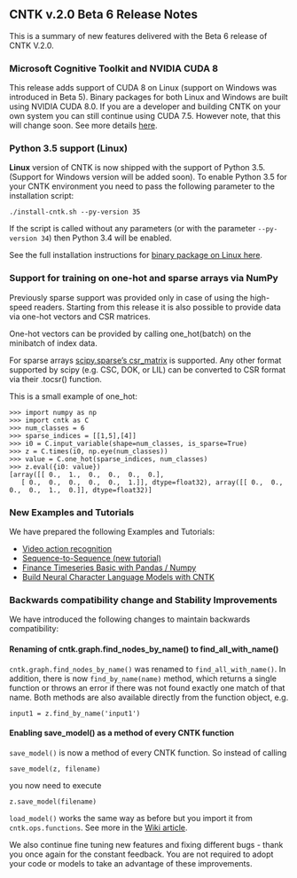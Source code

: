 ## CNTK v.2.0 Beta 6 Release Notes

This is a summary of new features delivered with the Beta 6 release of CNTK V.2.0.

### Microsoft Cognitive Toolkit and NVIDIA CUDA 8

This release adds support of CUDA 8 on Linux (support on Windows was introduced in Beta 5). Binary packages for both Linux and Windows are built using NVIDIA CUDA 8.0. If you are a developer and building CNTK on your own system you can still continue using CUDA 7.5. However note, that this will change soon. See more details [here](https://github.com/Microsoft/CNTK/wiki/CNTK-move-to-Cuda8).

### Python 3.5 support (Linux)

**Linux** version of CNTK is now shipped with the support of Python 3.5. (Support for Windows version will be added soon). To enable Python 3.5 for your CNTK environment you need to pass the following parameter to the installation script:
```
./install-cntk.sh --py-version 35
```
If the script is called without any parameters (or with the parameter ```--py-version 34```) then Python 3.4 will be enabled.

See the full installation instructions for [binary package on Linux here](https://github.com/Microsoft/CNTK/wiki/Setup-Linux-Binary-Script).

### Support for training on one-hot and sparse arrays via NumPy
 
Previously sparse support was provided only in case of using the high-speed readers. Starting from this release it is also possible to provide data via one-hot vectors and CSR matrices.
 
One-hot vectors can be provided by calling one_hot(batch) on the minibatch of index data.

For sparse arrays [scipy.sparse’s csr_matrix](http://docs.scipy.org/doc/scipy/reference/generated/scipy.sparse.csr_matrix.html) is supported. Any other format supported by scipy (e.g. CSC, DOK, or LIL) can be converted to CSR format via their .tocsr() function. 

This is a small example of one_hot:
```
>>> import numpy as np
>>> import cntk as C
>>> num_classes = 6
>>> sparse_indices = [[1,5],[4]]
>>> i0 = C.input_variable(shape=num_classes, is_sparse=True)
>>> z = C.times(i0, np.eye(num_classes))
>>> value = C.one_hot(sparse_indices, num_classes)
>>> z.eval({i0: value})
[array([[ 0.,  1.,  0.,  0.,  0.,  0.],
   [ 0.,  0.,  0.,  0.,  0.,  1.]], dtype=float32), array([[ 0.,  0.,  0.,  0.,  1.,  0.]], dtype=float32)]
```

### New Examples and Tutorials

We have prepared the following Examples and Tutorials:

* [Video action recognition](https://github.com/Microsoft/CNTK/tree/v2.0.beta6.0/Examples/Video/GettingStarted)
* [Sequence-to-Sequence (new tutorial)](https://github.com/Microsoft/CNTK/blob/v2.0.beta6.0/Tutorials/CNTK_204_Sequence_To_Sequence.ipynb)
* [Finance Timeseries Basic with Pandas / Numpy](https://github.com/Microsoft/CNTK/blob/v2.0.beta6.0/Tutorials/CNTK_104_Finance_Timeseries_Basic_with_Pandas_Numpy.ipynb)
* [Build Neural Character Language Models with CNTK](https://github.com/Microsoft/CNTK/tree/v2.0.beta6.0/Examples/Text/CharacterLM/README.md)


### Backwards compatibility change and Stability Improvements

We have introduced the following changes to maintain backwards compatibility:

#### Renaming of cntk.graph.find_nodes_by_name() to find_all_with_name()
```cntk.graph.find_nodes_by_name()``` was renamed to ```find_all_with_name()```. In addition, there is now ```find_by_name(name)``` method, which returns a single function or throws an error if there was not found exactly one match of that name. Both methods are also available directly from the function object, e.g.
```
input1 = z.find_by_name('input1')
```

#### Enabling save_model() as a method of every CNTK function
```save_model()``` is now a method of every CNTK function. So instead of calling
```
save_model(z, filename)
```
you now need to execute
```
z.save_model(filename)
```
```load_model()``` works the same way as before but you import it from ```cntk.ops.functions```. See more in the [Wiki article](https://github.com/Microsoft/CNTK/wiki/Evaluate-a-saved-convolutional-network).

We also continue fine tuning new features and fixing different bugs - thank you once again for the constant feedback. You are not required to adopt your code or models to take an advantage of these improvements.